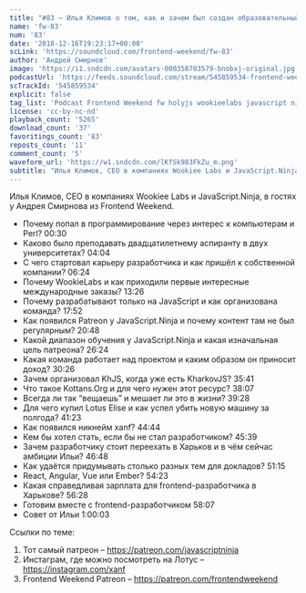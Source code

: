 ```yaml
---
title: "#83 – Илья Климов о том, как и зачем был создан образовательный проект JavaScript.Ninja"
name: 'fw-83'
num: '83'
date: '2018-12-16T19:23:17+00:00'
scLink: 'https://soundcloud.com/frontend-weekend/fw-83'
author: 'Андрей Смирнов'
image: 'https://i1.sndcdn.com/avatars-000358703579-bnobxj-original.jpg'
podcastUrl: 'https://feeds.soundcloud.com/stream/545859534-frontend-weekend-fw-83.m4a'
scTrackId: '545859534'
explicit: false
tag_list: 'Podcast Frontend Weekend fw holyjs wookieelabs javascript ninja'
license: 'cc-by-nc-nd'
playback_count: '5265'
download_count: '37'
favoritings_count: '83'
reposts_count: '11'
comment_count: '5'
waveform_url: 'https://w1.sndcdn.com/lKfSk983FkZu_m.png'
subtitle: "Илья Климов, CEO в компаниях Wookiee Labs и JavaScript.Ninja, в гостях у Андрея Смирнова из Frontend Weekend. "
---
```

Илья Климов, CEO в компаниях Wookiee Labs и JavaScript.Ninja, в гостях у Андрея Смирнова из Frontend Weekend. 

- Почему попал в программирование через интерес к компьютерам и Perl? <timecode sec="30">00:30</timecode>
- Каково было преподавать двадцатилетнему аспиранту в двух университетах? <timecode sec="244">04:04</timecode>
- С чего стартовал карьеру разработчика и как пришёл к собственной компании? <timecode sec="384">06:24</timecode>
- Почему WookieLabs и как приходили первые интересные международные заказы? <timecode sec="806">13:26</timecode>
- Почему разрабатывают только на JavaScript и как организована команда? <timecode sec="1072">17:52</timecode>
- Как появился Patreon у JavaScript.Ninja и почему контент там не был регулярным? <timecode sec="1248">20:48</timecode>
- Какой диапазон обучения у JavaScript.Ninja и какая изначальная цель патреона? <timecode sec="1584">26:24</timecode>
- Какая команда работает над проектом и каким образом он приносит доход? <timecode sec="1826">30:26</timecode>
- Зачем организовал KhJS, когда уже есть KharkovJS? <timecode sec="2141">35:41</timecode>
- Что такое Kottans.Org и для чего нужен этот ресурс? <timecode sec="2287">38:07</timecode>
- Всегда ли так “вещаешь” и мешает ли это в жизни? <timecode sec="2368">39:28</timecode>
- Для чего купил Lotus Elise и как успел убить новую машину за полгода? <timecode sec="2483">41:23</timecode>
- Как появился никнейм xanf? <timecode sec="2684">44:44</timecode>
- Кем бы хотел стать, если бы не стал разработчиком? <timecode sec="2739">45:39</timecode>
- Зачем разработчику стоит переехать в Харьков и в чём сейчас амбиции Ильи? <timecode sec="2808">46:48</timecode>
- Как удаётся придумывать столько разных тем для докладов? <timecode sec="3075">51:15</timecode>
- React, Angular, Vue или Ember? <timecode sec="3263">54:23</timecode>
- Какая справедливая зарплата для frontend-разработчика в Харькове? <timecode sec="3388">56:28</timecode>
- Готовим вместе с frontend-разработчиком <timecode sec="3487">58:07</timecode>
- Совет от Ильи <timecode sec="3603">1:00:03</timecode>

Ссылки по теме:
1) Тот самый патреон – https://patreon.com/javascriptninja
2) Инстаграм, где можно посмотреть на Лотус – https://instagram.com/xanf
3) Frontend Weekend Patreon – https://patreon.com/frontendweekend